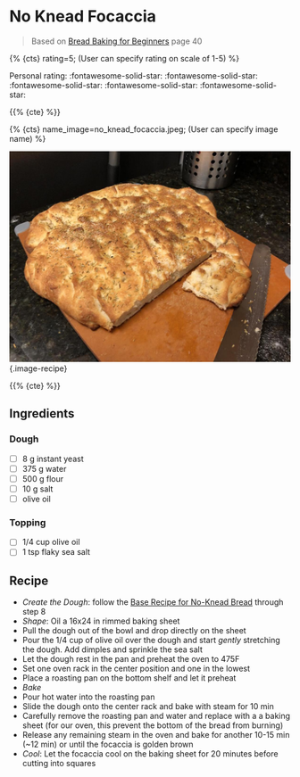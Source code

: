 # No Knead Focaccia

> Based on [Bread Baking for Beginners](https://www.alchemybread.com/book) page 40

{% {cts} rating=5; (User can specify rating on scale of 1-5) %}

Personal rating: :fontawesome-solid-star: :fontawesome-solid-star: :fontawesome-solid-star: :fontawesome-solid-star: :fontawesome-solid-star:

{{% {cte} %}}

{% {cts} name_image=no_knead_focaccia.jpeg; (User can specify image name) %}

![no_knead_focaccia.jpeg](./no_knead_focaccia.jpeg){.image-recipe}

{{% {cte} %}}

## Ingredients

### Dough

- [ ] 8 g instant yeast
- [ ] 375 g water
- [ ] 500 g flour
- [ ] 10 g salt
- [ ] olive oil

### Topping

- [ ] 1/4 cup olive oil
- [ ] 1 tsp flaky sea salt

## Recipe

- *Create the Dough*: follow the [Base Recipe for No-Knead Bread](./base_recipe_for_no_knead_bread.md) through step 8
- *Shape*: Oil a 16x24 in rimmed baking sheet
- Pull the dough out of the bowl and drop directly on the sheet
- Pour the 1/4 cup of olive oil over the dough and start *gently* stretching the dough. Add dimples and sprinkle the sea salt
- Let the dough rest in the pan and preheat the oven to 475F
- Set one oven rack in the center position and one in the lowest
- Place a roasting pan on the bottom shelf and let it preheat
- *Bake*
- Pour hot water into the roasting pan
- Slide the dough onto the center rack and bake with steam for 10 min
- Carefully remove the roasting pan and water and replace with a a baking sheet (for our oven, this prevent the bottom of the bread from burning)
- Release any remaining steam in the oven and bake for another 10-15 min (~12 min) or until the focaccia is golden brown
- *Cool*: Let the focaccia cool on the baking sheet for 20 minutes before cutting into squares
